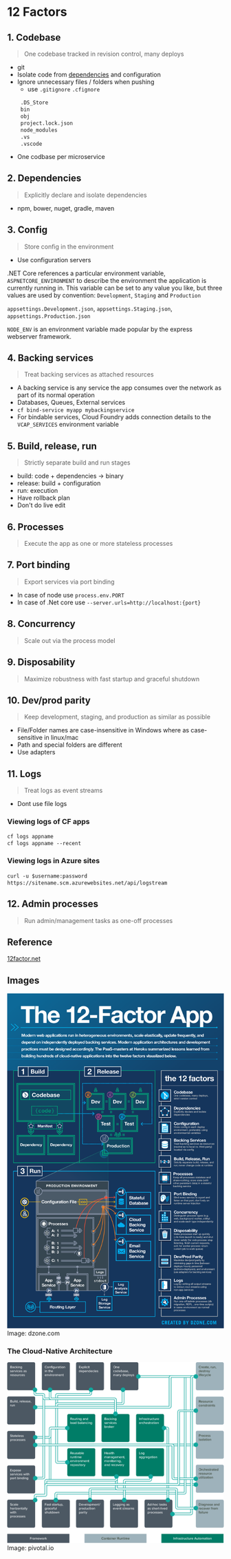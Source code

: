 # 12 Factors

## 1. Codebase
  > One codebase tracked in revision control, many deploys
  * git
  * Isolate code from [dependencies](#2.dependencies) and configuration
  * Ignore unnecessary files / folders when pushing
    * use `.gitignore` `.cfignore`
    ```
     .DS_Store
     bin
     obj
     project.lock.json
     node_modules
     .vs
     .vscode
    ```
  * One codbase per microservice

## 2. Dependencies
  > Explicitly declare and isolate dependencies
  * npm, bower, nuget, gradle, maven

## 3. Config
  > Store config in the environment
  * Use configuration servers

.NET Core references a particular environment variable, `ASPNETCORE_ENVIRONMENT` to describe the environment the application is currently running in. This variable can be set to any value you like, but three values are used by convention: `Development`, `Staging` and `Production`
    
`appsettings.Development.json`, `appsettings.Staging.json`, `appsettings.Production.json`

`NODE_ENV` is an environment variable made popular by the express webserver framework.

## 4. Backing services
  > Treat backing services as attached resources
  * A backing service is any service the app consumes over the network as part of its normal operation
  * Databases, Queues, External services
  * `cf bind-service myapp mybackingservice`
  * For bindable services, Cloud Foundry adds connection details to the `VCAP_SERVICES` environment variable

## 5. Build, release, run
  > Strictly separate build and run stages
  * build: code + dependencies -> binary
  * release: build + configuration
  * run: execution
  * Have rollback plan
  * Don't do live edit

## 6. Processes
  > Execute the app as one or more stateless processes


## 7. Port binding
  > Export services via port binding
  * In case of node use `process.env.PORT`
  * In case of .Net core use `--server.urls=http://localhost:{port}`

## 8. Concurrency
  > Scale out via the process model

## 9. Disposability
  > Maximize robustness with fast startup and graceful shutdown

## 10. Dev/prod parity
  > Keep development, staging, and production as similar as possible
  * File/Folder names are case-insensitive in Windows where as case-sensitive in linux/mac
  * Path and special folders are different
  * Use adapters

## 11. Logs
  > Treat logs as event streams
  * Dont use file logs

### Viewing logs of CF apps
  ```
  cf logs appname
  cf logs appname --recent
  ```

### Viewing logs in Azure sites
  ```
  curl -u $username:password https://sitename.scm.azurewebsites.net/api/logstream
  ```

## 12. Admin processes
  > Run admin/management tasks as one-off processes

## Reference
[12factor.net](12factor.net)

## Images
![](images/12factors.png?raw=true)
Image: dzone.com

### The Cloud-Native Architecture
![](images/12factors-cf.svg?raw=true)
Image: pivotal.io